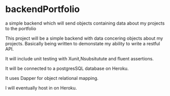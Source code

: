 # backendPortfolio
a simple backend which will send objects containing data about my projects to the portfolio


This project will be a simple backend with data concering objects about my projects. Basically being written to demonstate my ability to write a restful API.

It will include unit testing with Xunit,Nsubsitutute and fluent assertions. 

It will be connected to a postgresSQL database on Heroku.

It uses Dapper for object relational mapping. 

I will eventually host in on Heroku.
